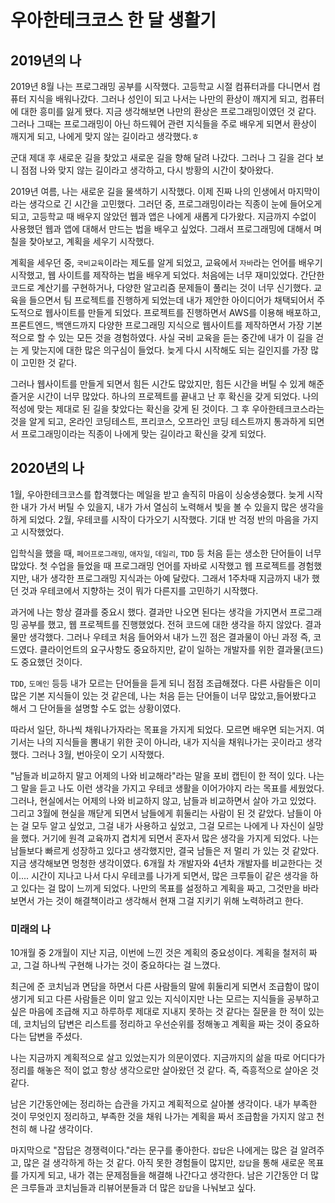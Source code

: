 # 우아한테크코스 한 달 생활기

## 2019년의 나
2019년 8월 나는 프로그래밍 공부를 시작했다.
고등학교 시절 컴퓨터과를 다니면서 컴퓨터 지식을 배워나갔다. 
그러나 성인이 되고 나서는 나만의 환상이 깨지게 되고, 컴퓨터에 대한 흥미를 잃게 됐다.
지금 생각해보면 나만의 환상은 프로그래밍이였던 것 같다.
그러나 그때는 프로그래밍이 아닌 하드웨어 관련 지식들을 주로 배우게 되면서 환상이 깨지게 되고, 나에게 맞지 않는 길이라고 생각했다.ㅎ

군대 제대 후 새로운 길을 찾았고 새로운 길을 향해 달려 나갔다.
그러나 그 길을 걷다 보니 점점 나와 맞지 않는 길이라고 생각하고, 다시 방황의 시간이 찾아왔다.

2019년 여름, 나는 새로운 길을 물색하기 시작했다. 이제 진짜 나의 인생에서 마지막이라는 생각으로 긴 시간을 고민했다.
그러던 중, 프로그래밍이라는 직종이 눈에 들어오게 되고, 고등학교 때 배우지 않았던 웹과 앱은 나에게 새롭게 다가왔다.
지금까지 수없이 사용했던 웹과 앱에 대해서 만드는 법을 배우고 싶었다.
그래서 프로그래밍에 대해서 며칠을 찾아보고, 계획을 세우기 시작했다.

계획을 세우던 중, `국비교육`이라는 제도를 알게 되었고, 교육에서 `자바`라는 언어를 배우기 시작했고, 웹 사이트를 제작하는 법을 배우게 되었다.
처음에는 너무 재미있었다. 간단한 코드로 계산기를 구현하거나, 다양한 알고리즘 문제들이 풀리는 것이 너무 신기했다.
교육을 들으면서 팀 프로젝트를 진행하게 되었는데 내가 제안한 아이디어가 채택되어서 주도적으로 웹사이트를 만들게 되었다.
프로젝트를 진행하면서 AWS를 이용해 배포하고, 프론트엔드, 백앤드까지 다양한 프로그래밍 지식으로 웹사이트를 제작하면서 가장 기본적으로 할 수 있는 모든 것을 경험하였다.
사실 국비 교육을 듣는 중간에 내가 이 길을 걷는 게 맞는지에 대한 많은 의구심이 들었다.
늦게 다시 시작해도 되는 길인지를 가장 많이 고민한 것 같다.

그러나 웹사이트를 만들게 되면서 힘든 시간도 많았지만, 힘든 시간을 버틸 수 있게 해준 즐거운 시간이 너무 많았다.
하나의 프로젝트를 끝내고 난 후 확신을 갖게 되었다. 나의 적성에 맞는 제대로 된 길을 찾았다는 확신을 갖게 된 것이다.
그 후 우아한테크코스라는 것을 알게 되고, 온라인 코딩테스트, 프리코스, 오프라인 코딩 테스트까지 통과하게 되면서 프로그래밍이라는 직종이 나에게 맞는 길이라고 확신을 갖게 되었다.

## 2020년의 나
1월, 우아한테크코스를 합격했다는 메일을 받고 솔직히 마음이 싱숭생숭했다.
늦게 시작한 내가 가서 버틸 수 있을지, 내가 가서 열심히 노력해서 빛을 볼 수 있을지 많은 생각을 하게 되었다.
2월, 우테코를 시작이 다가오기 시작했다. 기대 반 걱정 반의 마음을 가지고 시작했었다.

입학식을 했을 때, `페어프로그래밍`, `애자일`, `데일리`, `TDD` 등 처음 듣는 생소한 단어들이 너무 많았다.
첫 수업을 들었을 때 프로그래밍 언어를 자바로 시작했고 웹 프로젝트를 경험했지만, 내가 생각한 프로그래밍 지식과는 아예 달랐다.
그래서 1주차때 지금까지 내가 했던 것과 우테코에서 지향하는 것이 뭐가 다른지를 고민하기 시작했다.

과거에 나는 항상 결과를 중요시 했다. 결과만 나오면 된다는 생각을 가지면서 프로그래밍 공부를 했고, 웹 프로젝트를 진행했었다.
전혀 코드에 대한 생각을 하지 않았다. 결과물만 생각했다.
그러나 우테코 처음 들어와서 내가 느낀 점은 결과물이 아닌 과정 즉, 코드였다.
클라이언트의 요구사항도 중요하지만, 같이 일하는 개발자를 위한 결과물(코드)도 중요했던 것이다.

`TDD`, `도메인` 등등 내가 모르는 단어들을 듣게 되니 점점 조급해졌다.
다른 사람들은 이미 많은 기본 지식들이 있는 것 같은데, 나는 처음 듣는 단어들이 너무 많았고,들어봤다고 해서 그 단어들을 설명할 수도 없는 상황이였다.

따라서 일단, 하나씩 채워나가자라는 목표을 가지게 되었다. 모르면 배우면 되는거지. 여기서는 나의 지식들을 뽐내기 위한 곳이 아니라, 내가 지식을 채워나가는 곳이라고 생각했다.
그러나 3월, 번아웃이 오기 시작했다. 

"남들과 비교하지 말고 어제의 나와 비교해라"라는 말을 포비 캡틴이 한 적이 있다.
나는 그 말을 듣고 나도 이런 생각을 가지고 우테코 생활을 이어가야지 라는 목표를 세웠었다.
그러나, 현실에서는 어제의 나와 비교하지 않고, 남들과 비교하면서 살아 가고 있었다.
그리고 3월에 현실을 깨닫게 되면서 남들에게 휘둘리는 사람이 된 것 같았다.
남들이 아는 걸 모두 알고 싶었고, 그걸 내가 사용하고 싶었고, 그걸 모르는 나에게 나 자신이 실망을 했다.
거기에 원격 교육까지 겹치게 되면서 혼자서 많은 생각을 가지게 되었다.
나는 남들보다 빠르게 성장하고 있다고 생각했지만, 결국 남들은 저 멀리 가 있는 것 같았다.
지금 생각해보면 멍청한 생각이였다. 6개월 차 개발자와 4년차 개발자를 비교한다는 것이....
시간이 지나고 나서 다시 우테코를 나가게 되면서, 많은 크루들이 같은 생각을 하고 있다는 걸 많이 느끼게 되었다.
나만의 목표를 설정하고 계획을 짜고, 그것만을 바라보면서 가는 것이 해결책이라고 생각해서 현재 그걸 지키기 위해 노력하려고 한다.

### 미래의 나
10개월 중 2개월이 지난 지금, 이번에 느낀 것은 계획의 중요성이다.
계획을 철저히 짜고, 그걸 하나씩 구현해 나가는 것이 중요하다는 걸 느꼈다.

최근에 준 코치님과 면담을 하면서 다른 사람들의 말에 휘둘리게 되면서 조급함이 많이 생기게 되고 다른 사람들은 이미 알고 있는 지식이지만 나는 모르는 지식들을 공부하고 싶은 마음에 조급해 지고 
하루하루 제대로 지내지 못하는 것 같다는 질문을 한 적이 있는데, 코치님의 답변은 리스트를 정리하고 우선순위를 정해놓고 계획을 짜는 것이 중요하다는 답변을 주셨다.

나는 지금까지 계획적으로 살고 있었는지가 의문이였다. 
지금까지의 삶을 따로 어디다가 정리를 해놓은 적이 없고 항상 생각으로만 살아왔던 것 같다.
즉, 즉흥적으로 살아온 것 같다.

남은 기간동안에는 정리하는 습관을 가지고 계획적으로 살아볼 생각이다.
내가 부족한 것이 무엇인지 정리하고, 부족한 것을 채워 나가는 계획을 짜서 조급함을 가지지 않고 천천히 해 나갈 생각이다.

마지막으로 "잡답은 경쟁력이다."라는 문구를 좋아한다.
`잡답`은 나에게는 많은 걸 알려주고, 많은 걸 생각하게 하는 것 같다.
아직 못한 경험들이 많지만, `잡답`을 통해 새로운 목표를 가지게 되고, 내가 겪는 문제점들을 해결해 나간다고 생각한다.
남은 기간동안 더 많은 크루들과 코치님들과 리뷰어분들과 더 많은 `잡답`을 나눠보고 싶다.
